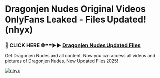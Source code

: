 # Dragonjen Nudes Original Videos 0nlyFans Leaked - Files Updated! (nhyx)

<h3>🔴 CLICK HERE 🌐==►► <a href="https://tinyurl.com/yc6ubb5a" rel="nofollow">Dragonjen Nudes Updated Files</a></h3>

Get Dragonjen Nudes and all content. Now you can access all videos and pictures of Dragonjen Nudes. New Updated Files 2025!

[![nhyx](https://i.imgur.com/7eu0CRL.gif)](https://tinyurl.com/yc6ubb5a)
